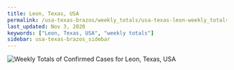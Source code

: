 ```yaml
---
title: Leon, Texas, USA
permalink: /usa-texas-brazos/weekly_totals/usa-texas-leon-weekly_totals.html
last_updated: Nov 3, 2020
keywords: ["Leon, Texas, USA", "weekly totals"]
sidebar: usa-texas-brazos_sidebar
---
```


![Weekly Totals of Confirmed Cases for Leon, Texas, USA](/covid_tracker/images/graphs/usa-texas-leon-weekly_totals_graph.png)
